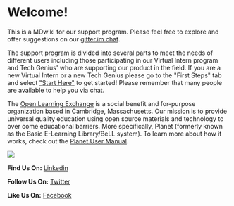 # Welcome!

This is a MDwiki for our support program. Please feel free to explore and offer suggestions on our [gitter.im chat](https://gitter.im/open-learning-exchange/chat).

The support program is divided into several parts to meet the needs of different users including those participating in our Virtual Intern program and Tech Genius' who are supporting our product in the field. If you are a new Virtual Intern or a new Tech Genius please go to the "First Steps" tab and select ["Start Here"](pages/vi/vi-first-steps.md) to get started! Please remember that many people are available to help you via chat.

The [Open Learning Exchange](http://www.ole.org/) is a social benefit and for-purpose organization based in Cambridge, Massachusetts. Our mission is to provide universal quality education using open source materials and technology to over come educational barriers. More specifically, Planet (formerly known as the Basic E-Learning Library/BeLL system). To learn more about how it works, check out the [Planet User Manual](pages/techgenius/tg-planet-user-manual.md).

![](pages/uploads/images/planet-landing-page.png)


**Find Us On:** [Linkedin](https://www.linkedin.com/company/open-learning-exchange)

**Follow Us On:** [Twitter](https://twitter.com/oleorg)

**Like Us On:** [Facebook](https://www.facebook.com/openlearningexchange/)
